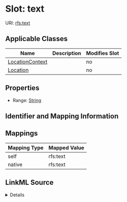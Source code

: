 

# Slot: text



URI: [rfs:text](https://framework.regen.network/schema/text)



<!-- no inheritance hierarchy -->





## Applicable Classes

| Name | Description | Modifies Slot |
| --- | --- | --- |
| [LocationContext](LocationContext.md) |  |  no  |
| [Location](Location.md) |  |  no  |







## Properties

* Range: [String](String.md)





## Identifier and Mapping Information








## Mappings

| Mapping Type | Mapped Value |
| ---  | ---  |
| self | rfs:text |
| native | rfs:text |




## LinkML Source

<details>
```yaml
name: text
alias: text
domain_of:
- Location
- LocationContext
range: string

```
</details>